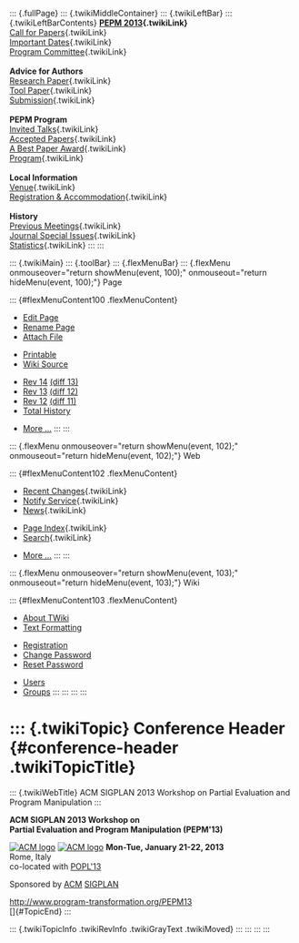 ::: {.fullPage}
::: {.twikiMiddleContainer}
::: {.twikiLeftBar}
::: {.twikiLeftBarContents}
**[PEPM 2013](WebHome){.twikiLink}**\
[Call for Papers](CallForPapers){.twikiLink}\
[Important Dates](ImportantDates){.twikiLink}\
[Program Committee](ProgramCommittee){.twikiLink}\
\
**Advice for Authors**\
[Research Paper](ResearchPaperAdvice){.twikiLink}\
[Tool Paper](ToolPaperAdvice){.twikiLink}\
[Submission](PaperSubmission){.twikiLink}\
\
**PEPM Program**\
[Invited Talks](InvitedTalks){.twikiLink}\
[Accepted Papers](AcceptedPapers){.twikiLink}\
[A Best Paper Award](ABestPaperAward){.twikiLink}\
[Program](Program){.twikiLink}\
\
**Local Information**\
[Venue](WorkshopVenue){.twikiLink}\
[Registration & Accommodation](RegistrationAndAccomodation){.twikiLink}\
\
**History**\
[Previous Meetings](PreviousMeetings){.twikiLink}\
[Journal Special Issues](SpecialIssues){.twikiLink}\
[Statistics](HistoricalStatistics){.twikiLink}
:::
:::

::: {.twikiMain}
::: {.toolBar}
::: {.flexMenuBar}
::: {.flexMenu onmouseover="return showMenu(event, 100);" onmouseout="return hideMenu(event, 100);"}
Page

::: {#flexMenuContent100 .flexMenuContent}
-   [Edit
    Page](http://www.program-transformation.org/edit/PEPM13/ConferenceHeader?t=1536828975)
-   [Rename
    Page](http://www.program-transformation.org/rename/PEPM13/ConferenceHeader)
-   [Attach
    File](http://www.program-transformation.org/attach/PEPM13/ConferenceHeader)

<!-- -->

-   [Printable](http://www.program-transformation.org/view/PEPM13/ConferenceHeader?skin=print.pattern)
-   [Wiki
    Source](http://www.program-transformation.org/view/PEPM13/ConferenceHeader?skin=text&raw=on&contenttype=text/plain)

<!-- -->

-   [Rev
    14](http://www.program-transformation.org/view/PEPM13/ConferenceHeader?rev=1.14)
    [(diff 13)](http://www.program-transformation.org/rdiff/PEPM13/ConferenceHeader?rev1=1.14&rev2=1.13)
-   [Rev
    13](http://www.program-transformation.org/view/PEPM13/ConferenceHeader?rev=1.13)
    [(diff 12)](http://www.program-transformation.org/rdiff/PEPM13/ConferenceHeader?rev1=1.13&rev2=1.12)
-   [Rev
    12](http://www.program-transformation.org/view/PEPM13/ConferenceHeader?rev=1.12)
    [(diff 11)](http://www.program-transformation.org/rdiff/PEPM13/ConferenceHeader?rev1=1.12&rev2=1.11)
-   [Total
    History](http://www.program-transformation.org/rdiff/PEPM13/ConferenceHeader)

<!-- -->

-   [More
    \...](http://www.program-transformation.org/oops/PEPM13/ConferenceHeader?template=oopsmore&param1=1.14&param2=1.14)
:::
:::

::: {.flexMenu onmouseover="return showMenu(event, 102);" onmouseout="return hideMenu(event, 102);"}
Web

::: {#flexMenuContent102 .flexMenuContent}
-   [Recent Changes](WebChanges){.twikiLink}
-   [Notify Service](WebNotify){.twikiLink}
-   [News](WebNews){.twikiLink}

<!-- -->

-   [Page Index](WebIndex){.twikiLink}
-   [Search](WebSearch){.twikiLink}

<!-- -->

-   [More
    \...](http://www.program-transformation.org/oops/PEPM13/ConferenceHeader?template=oopsmore&param1=1.14&param2=1.14)
:::
:::

::: {.flexMenu onmouseover="return showMenu(event, 103);" onmouseout="return hideMenu(event, 103);"}
Wiki

::: {#flexMenuContent103 .flexMenuContent}
-   [About
    TWiki](http://www.program-transformation.org/view/TWiki/WebHome)
-   [Text
    Formatting](http://www.program-transformation.org/view/TWiki/TextFormattingRules)

<!-- -->

-   [Registration](http://www.program-transformation.org/view/TWiki/TWikiRegistration)
-   [Change
    Password](http://www.program-transformation.org/view/TWiki/ChangePassword)
-   [Reset
    Password](http://www.program-transformation.org/view/TWiki/ResetPassword)

<!-- -->

-   [Users](http://www.program-transformation.org/view/Main/TWikiUsers)
-   [Groups](http://www.program-transformation.org/view/Main/TWikiGroups)
:::
:::
:::
:::

::: {.twikiTopic}
Conference Header {#conference-header .twikiTopicTitle}
=================

::: {.twikiWebTitle}
ACM SIGPLAN 2013 Workshop on Partial Evaluation and Program Manipulation
:::

**ACM SIGPLAN 2013 Workshop on\
Partial Evaluation and Program Manipulation (PEPM\'13)**

[![ACM
logo](http://clip.dia.fi.upm.es/Conferences/PEPM09/images/acmlogo.gif)](http://www.acm.org/)
[![ACM
logo](http://clip.dia.fi.upm.es/Conferences/PEPM09/images/acmlogo.gif)](http://www.acm.org/)
**Mon-Tue, January 21-22, 2013**\
Rome, Italy\
co-located with [POPL\'13](http://popl.mpi-sws.org/2013/)

Sponsored by [ACM](http://www.acm.org/)
[SIGPLAN](http://www.acm.org/sigplan/)

<http://www.program-transformation.org/PEPM13>\
[]{#TopicEnd}
:::

::: {.twikiTopicInfo .twikiRevInfo .twikiGrayText .twikiMoved}
:::
:::
:::
:::
